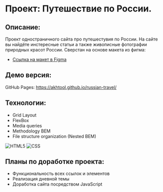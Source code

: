 # Проект: Путешествие по России.

## Описание:
Проект одностраничного сайта про путешестувия по России. На сайте вы найдёте инстересные статьи а также живописные фотографии природных красот России.
Сверстан на основе макета из фигма:
* [Ссылка на макет в Figma](https://www.figma.com/file/5S2WSbEFL6awjVWJ0NWL8Q/Sprint-3_-Russia-_-desktop-mobile?node-id=28503%3A0)

## Демо версия:
GitHub Pages:
https://akhtool.github.io/russian-travel/

## Технологии:
* Grid Layout
* FlexBox
* Media queries
* Methodology BEM
* File structure organization (Nested BEM)
<p>
  <img alt="HTML5" src="https://img.shields.io/badge/HTML5-E34F26?style=for-the-badge&logo=html5&logoColor=white" />
  <img alt="CSS" src="https://img.shields.io/badge/CSS3-1572B6?style=for-the-badge&logo=css3&logoColor=white" />
</p>

## Планы по доработке проекта:
* Функциональность всех ссылок и элементов
* Реализация дневной темы
* Доработка сайта посредством JavaScript

